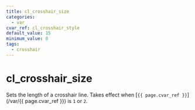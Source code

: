 ```yaml
---
title: cl_crosshair_size
categories:
  - var
cvar_ref: cl_crosshair_style
default_value: 15
minimum_value: 0
tags:
  - crosshair
---
```


# cl_crosshair_size

Sets the length of a crosshair line. Takes effect when [`{{ page.cvar_ref }}`](/var/{{ page.cvar_ref }}) is `1` or `2`.

